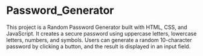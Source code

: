 # Password_Generator
This project is a Random Password Generator built with HTML, CSS, and JavaScript. It creates a secure password using uppercase letters, lowercase letters, numbers, and symbols. Users can generate a random 10-character password by clicking a button, and the result is displayed in an input field.
